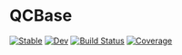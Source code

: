 # QCBase

[![Stable](https://img.shields.io/badge/docs-stable-blue.svg)](https://nmayhall-vt.github.io/QCBase.jl/stable/)
[![Dev](https://img.shields.io/badge/docs-dev-blue.svg)](https://nmayhall-vt.github.io/QCBase.jl/dev/)
[![Build Status](https://github.com/nmayhall-vt/QCBase.jl/actions/workflows/CI.yml/badge.svg?branch=main)](https://github.com/nmayhall-vt/QCBase.jl/actions/workflows/CI.yml?query=branch%3Amain)
[![Coverage](https://codecov.io/gh/nmayhall-vt/QCBase.jl/branch/main/graph/badge.svg)](https://codecov.io/gh/nmayhall-vt/QCBase.jl)
